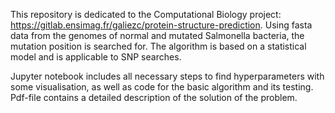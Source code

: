 This repository is dedicated to the Computational Biology project: https://gitlab.ensimag.fr/galiezc/protein-structure-prediction. Using fasta data from the genomes of normal and mutated Salmonella bacteria, the mutation position is searched for. The algorithm is based on a statistical model and is applicable to SNP searches.

Jupyter notebook includes all necessary steps to find hyperparameters with some visualisation, as well as code for the basic algorithm and its testing. Pdf-file contains a detailed description of the solution of the problem.
